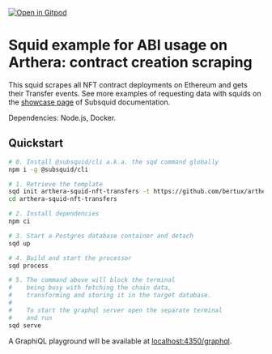 [![Open in Gitpod](https://gitpod.io/button/open-in-gitpod.svg)](https://gitpod.io/#https://github.com/bertux/arthera-squid-nft-transfers)

# Squid example for ABI usage on Arthera: contract creation scraping

This squid scrapes all NFT contract deployments on Ethereum and gets their Transfer events. See more examples of requesting data with squids on the [showcase page](https://docs.subsquid.io/evm-indexing/configuration/showcase) of Subsquid documentation.

Dependencies: Node.js, Docker.

## Quickstart

```bash
# 0. Install @subsquid/cli a.k.a. the sqd command globally
npm i -g @subsquid/cli

# 1. Retrieve the template
sqd init arthera-squid-nft-transfers -t https://github.com/bertux/arthera-squid-nft-transfers
cd arthera-squid-nft-transfers

# 2. Install dependencies
npm ci

# 3. Start a Postgres database container and detach
sqd up

# 4. Build and start the processor
sqd process

# 5. The command above will block the terminal
#    being busy with fetching the chain data, 
#    transforming and storing it in the target database.
#
#    To start the graphql server open the separate terminal
#    and run
sqd serve
```
A GraphiQL playground will be available at [localhost:4350/graphql](http://localhost:4350/graphql).
